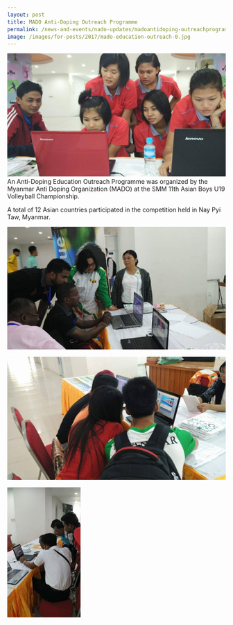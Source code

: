 ```yaml
---
layout: post
title: MADO Anti-Doping Outreach Programme
permalink: /news-and-events/nado-updates/madoantidoping-outreachprogramme/
image: /images/for-posts/2017/mado-education-outreach-0.jpg
---
```

![MADO Anti Doping Education Outreach Programme](/images/for-posts/2017/mado-education-outreach-0.jpg)
An Anti-Doping Education Outreach Programme was organized by the Myanmar Anti Doping Organization (MADO) at the SMM 11th Asian Boys U19 Volleyball Championship.

A total of 12 Asian countries participated in the competition held in Nay Pyi Taw, Myanmar.

![MADO Anti Doping Education Outreach Programme](/images/for-posts/2017/mado-education-outreach-1.jpg)

![MADO Anti Doping Education Outreach Programme](/images/for-posts/2017/mado-education-outreach-2.jpg)

![MADO Anti Doping Education Outreach Programme](/images/for-posts/2017/mado-education-outreach-3.jpg)
